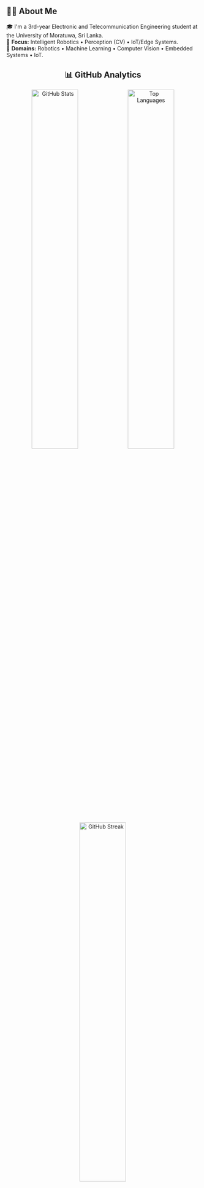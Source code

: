 ## 👨‍🎓 About Me
<p align="left">
  🎓 I'm a 3rd-year Electronic and Telecommunication Engineering student at the University of Moratuwa, Sri Lanka.<br>
  🎯 <b>Focus:</b> Intelligent Robotics • Perception (CV) • IoT/Edge Systems.<br>
  🧭 <b>Domains:</b> Robotics • Machine Learning • Computer Vision • Embedded Systems • IoT.
</p>


<h2 align="center">📊 GitHub Analytics</h2>
<div align="center">
  <img width="49%" src="https://github-readme-stats-gules-two-98.vercel.app/api?username=Ravindu-Kuruppuarachchi&show=reviews,prs_merged,prs_merged_percentage&show_icons=true&theme=radical&bg_color=001F3F&title_color=FF6B6B&icon_color=FF6B6B&text_color=C9D1D9&border_color=30363D&border_radius=10&hide_border=false" alt="GitHub Stats"/>
  <img width="49%" src="https://github-readme-stats-gules-two-98.vercel.app/api/top-langs/?username=Ravindu-Kuruppuarachchi&layout=compact&size_weight=0.5&count_weight=0.5&theme=radical&bg_color=001F3F&title_color=FF6B6B&text_color=C9D1D9&border_color=30363D&border_radius=10&langs_count=10&hide_border=false&card_width=445" alt="Top Languages"/>
  <img width="49%" src="https://github-readme-streak-stats.herokuapp.com/?user=Ravindu-Kuruppuarachchi&theme=radical&background=001F3F&stroke=30363D&ring=FF6B6B&fire=FF6B6B&currStreakLabel=FF6B6B&sideNums=C9D1D9&currStreakNum=C9D1D9&dates=8B949E&sideLabels=C9D1D9&border_radius=10" alt="GitHub Streak"/>
</div>
<div align="center">
  
</div>


---

<h2 align="center">🛠️ Technologies & Tools</h2>

<table align="center" width="100%">
  <tr align="center">
    <td width="33%" valign="top">
      <div style="border: 1px solid #444; border-radius: 8px; padding: 15px; margin: 5px; min-height: 120px;">
        <p align="center"><b>🤖 Robotics & Embedded</b></p>
        <p align="center">
          <img src="https://img.shields.io/badge/Arduino-00979D?style=for-the-badge&logo=Arduino&logoColor=white" alt="Arduino"/>
          <img src="https://img.shields.io/badge/Raspberry%20Pi-A22846?style=for-the-badge&logo=Raspberry%20Pi&logoColor=white" alt="Raspberry Pi"/>
          <br>
          <img src="https://img.shields.io/badge/PlatformIO-FF7F00?style=for-the-badge&logo=PlatformIO&logoColor=white" alt="PlatformIO"/>
          <img src="https://img.shields.io/static/v1?style=for-the-badge&message=Proteus&color=0066CC&logo=proteus&logoColor=FFFFFF&label=" alt="Proteus"/
          <br>
          <img src="https://img.shields.io/badge/STM32CubeIDE-00669C?style=for-the-badge&logo=stmicroelectronics&logoColor=white" alt="STM32CubeIDE"/>
          <img src="https://img.shields.io/static/v1?style=for-the-badge&message=LTspice&color=0052CC&logo=linear-technology&logoColor=FFFFFF&label=" alt="LTspice"/>
        </p>
      </div>
    </td>
    <td width="33%" valign="top">
      <div style="border: 1px solid #444; border-radius: 8px; padding: 15px; margin: 5px; min-height: 120px;">
        <p align="center"><b>🧠 AI, Vision & Automation</b></p>
        <p align="center">
          <img src="https://img.shields.io/badge/TensorFlow-%23FF6F00.svg?style=for-the-badge&logo=TensorFlow&logoColor=white" alt="TensorFlow"/>
          <img src="https://img.shields.io/badge/PyTorch-%23EE4C2C.svg?style=for-the-badge&logo=PyTorch&logoColor=white" alt="PyTorch"/>
          <br>
          <img src="https://img.shields.io/badge/React-20232A?style=for-the-badge&logo=react&logoColor=61DAFB" alt="React"/>
          <br>
          <img src="https://img.shields.io/badge/OpenCV-5C3EE8?style=for-the-badge&logo=opencv&logoColor=white" alt="OpenCV"/>
          <img src="https://img.shields.io/badge/Docker-2496ED?style=for-the-badge&logo=docker&logoColor=white" />
        </p>
      </div>
    </td>
    <td width="33%" valign="top">
      <div style="border: 1px solid #444; border-radius: 8px; padding: 15px; margin: 5px; min-height: 120px;">
        <p align="center"><b>💻 Languages & Dev Tools</b></p>
        <p align="center">
          <img src="https://img.shields.io/badge/python-3670A0?style=for-the-badge&logo=python&logoColor=ffdd54" alt="Python"/>
          <img src="https://img.shields.io/badge/c-%23A8B9CC.svg?style=for-the-badge&logo=c&logoColor=white" alt="C"/>
          <img src="https://img.shields.io/badge/c++-%2300599C.svg?style=for-the-badge&logo=c%2B%2B&logoColor=white" alt="C++"/>
          <br>
          <img src="https://img.shields.io/badge/java-%23ED8B00.svg?style=for-the-badge&logo=openjdk&logoColor=white" alt="Java"/>
          <img src="https://img.shields.io/badge/c%23-%23239120.svg?style=for-the-badge&logo=c-sharp&logoColor=white" alt="C#"/>
          <br>
          <img src="https://img.shields.io/badge/MATLAB-0076A8?style=for-the-badge&logo=mathworks&logoColor=white" alt="MATLAB"/>
          <img src="https://img.shields.io/badge/Git-F05032?style=for-the-badge&logo=git&logoColor=white" />
        </p>
      </div>
    </td>
  </tr>
  <tr align="center">
    <td width="33%" valign="top">
      <div style="border: 1px solid #444; border-radius: 8px; padding: 15px; margin: 5px; min-height: 120px;">
        <p align="center"><b>🎛️ FPGA & Verification</b></p>
        <p align="center">
          <img src="https://img.shields.io/badge/Quartus%20Prime-003472?style=for-the-badge&logo=intel&logoColor=white" alt="Quartus Prime"/>
          <br>
          <img src="https://img.shields.io/badge/Verilog%20HDL-1E90FF?style=for-the-badge" alt="Verilog HDL"/>
        </p>
      </div>
    </td>
    <td width="33%" valign="top">
      <div style="border: 1px solid #444; border-radius: 8px; padding: 15px; margin: 5px; min-height: 120px;">
        <p align="center"><b>📐 EDA & CAD</b></p>
        <p align="center">
          <img src="https://img.shields.io/badge/Altium%20Designer-A5915F?style=for-the-badge&logo=altiumdesigner&logoColor=white" alt="Altium Designer"/>
          <br>
          <img src="https://img.shields.io/badge/SolidWorks-DA1F05?style=for-the-badge&logo=solidworks&logoColor=white" alt="SolidWorks"/>
        </p>
      </div>
    </td>
    <td width="33%" valign="top">
      <div style="border: 1px solid #444; border-radius: 8px; padding: 15px; margin: 5px; min-height: 120px;">
        <p align="center"><b>☁️ IoT & Cloud</b></p>
        <p align="center">
          <img src="https://img.shields.io/badge/MQTT-660066?style=for-the-badge&logo=mqtt&logoColor=white" alt="MQTT"/>
          <img src="https://img.shields.io/badge/Node--RED-8F0000?style=for-the-badge&logo=node-red&logoColor=white" alt="Node-RED"/>
          <br>
          <img src="https://img.shields.io/badge/Firebase-FFCA28?style=for-the-badge&logo=firebase&logoColor=black" alt="Firebase"/>
          <img src="https://img.shields.io/badge/SQLite-07405E?style=for-the-badge&logo=sqlite&logoColor=white" alt="SQLite"/>
        </p>
      </div>
    </td>
  </tr>
</table>

---

<h2 align="center">🔗 Connect With Me</h2>
<p align="center">
  <a href="https://linkedin.com/in/ravindu-rashmika" target="_blank">
    <img src="https://cdn.jsdelivr.net/gh/devicons/devicon/icons/linkedin/linkedin-original.svg" alt="LinkedIn" width="40" />
  </a>
  <a href="mailto:ravindukrashmika@gmail.com">
    <img src="https://cdn.jsdelivr.net/gh/devicons/devicon/icons/google/google-original.svg" alt="Gmail" width="40" />
  </a>
  <a href="https://medium.com/@ravindukrashmika" target="_blank">
    <img src="https://cdn.jsdelivr.net/npm/simple-icons@v11/icons/medium.svg" alt="Medium" width="40" />
  </a>
</p>

<p align="center">
  © 2025 Ravindu Kuruppuarachchi
</p>
